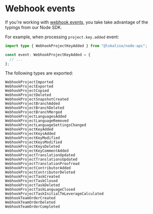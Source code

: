 # Webhook events

If you're working with [webhook events](https://developers.lokalise.com/docs/webhook-events), you take take advantage of the typings from our Node SDK.

For example, when processing `project.key.added` event:

```ts
import type { WebhookProjectKeyAdded } from "@lokalise/node-api";

const event: WebhookProjectKeyAdded = {
  // ...
};
```

The following types are exported:

```
WebhookProjectImported
WebhookProjectExported
WebhookProjectCopied
WebhookProjectDeleted
WebhookProjectSnapshotCreated
WebhookProjectBranchAdded
WebhookProjectBranchDeleted
WebhookProjectBranchMerged
WebhookProjectLanguagesAdded
WebhookProjectLanguageRemoved
WebhookProjectLanguageSettingsChanged
WebhookProjectKeyAdded
WebhookProjectKeysAdded
WebhookProjectKeyModified
WebhookProjectKeysModified
WebhookProjectKeysDeleted
WebhookProjectKeyCommentAdded
WebhookProjectTranslationUpdated
WebhookProjectTranslationsUpdated
WebhookProjectTranslationProofread
WebhookProjectContributorAdded
WebhookProjectContributorDeleted
WebhookProjectTaskCreated
WebhookProjectTaskClosed
WebhookProjectTaskDeleted
WebhookProjectTaskLanguageClosed
WebhookProjectTaskInitialTmLeverageCalculated
WebhookTeamOrderCreated
WebhookTeamOrderDeleted
WebhookTeamOrderCompleted
```